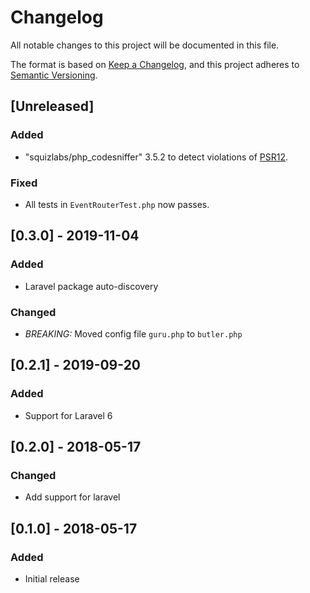 # Changelog

All notable changes to this project will be documented in this file.

The format is based on [Keep a Changelog](https://keepachangelog.com/en/1.0.0/),
and this project adheres to [Semantic Versioning](https://semver.org/spec/v2.0.0.html).

## [Unreleased]

### Added

- "squizlabs/php_codesniffer" 3.5.2 to detect violations of [PSR12](https://www.php-fig.org/psr/psr-12/).

### Fixed

- All tests in `EventRouterTest.php` now passes.


## [0.3.0] - 2019-11-04

### Added

- Laravel package auto-discovery

### Changed

- *BREAKING:* Moved config file `guru.php` to `butler.php`


## [0.2.1] - 2019-09-20

### Added

- Support for Laravel 6


## [0.2.0] - 2018-05-17

### Changed

- Add support for laravel


## [0.1.0] - 2018-05-17

### Added

- Initial release
